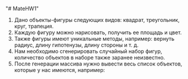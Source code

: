 "# MateHW1" 
1. Дано объекты-фигуры следующих видов: квадрат, треугольник, круг, трапеция.
2. Каждую фигуру можно нарисовать, получить ее площадь и цвет.
3. Также фигуры имеют уникальные методы, например: вернуть радиус, длину гипотенузы, длину стороны и т. д.
4. Нам необходимо сгенерировать случайный набор фигур, количество объектов в наборе также заранее неизвестно.
5. После генерации массива нужно вывести весь список объектов, которые у нас имеются, например: